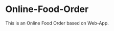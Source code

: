# Online-Food-Order

This is an Online Food Order based on Web-App.
































